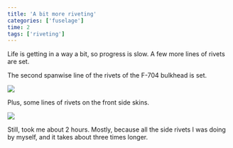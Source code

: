 ```yaml
---
title: 'A bit more riveting'
categories: ['fuselage']
time: 2
tags: ['riveting']
---
```


Life is getting in a way a bit, so progress is slow. A few more lines of rivets are set.

<!-- more -->

The second spanwise line of the rivets of the F-704 bulkhead is set.

![](0-f704-to-bottom.jpeg)

Plus, some lines of rivets on the front side skins.

![](1-some-side-rivets.jpeg)

Still, took me about 2 hours. Mostly, because all the side rivets I was doing by myself, and it takes about three times longer.